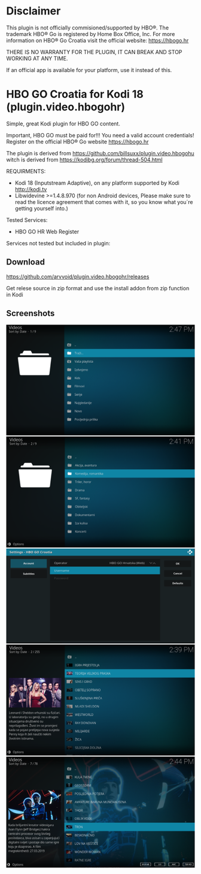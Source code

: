 # Disclaimer

This plugin is not officially commisioned/supported by HBO®. The trademark HBO® Go is registered by Home Box Office, Inc.
For more information on HBO® Go Croatia visit the official website: https://hbogo.hr

THERE IS NO WARRANTY FOR THE PLUGIN, IT CAN BREAK AND STOP WORKING AT ANY TIME.

If an official app is available for your platform, use it instead of this.

# HBO GO Croatia for Kodi 18 (plugin.video.hbogohr)

Simple, great Kodi plugin for HBO GO content.

Important, HBO GO must be paid for!!! You need a valid account credentials!
Register on the official HBO® Go website https://hbogo.hr

The plugin is derived from https://github.com/billsuxx/plugin.video.hbogohu witch is derived from https://kodibg.org/forum/thread-504.html

REQUIRMENTS:
* Kodi 18 (Inputstream Adaptive), on any platform supported by Kodi http://kodi.tv
* Libwidevine >=1.4.8.970 (for non Android devices, Please make sure to read the licence agreement that comes with it, so you know what you´re getting yourself into.)

Tested Services:
* HBO GO HR Web Register

Services not tested but included in plugin:

## Download

https://github.com/arvvoid/plugin.video.hbogohr/releases

Get relese source in zip format and use the install addon from zip function in Kodi

## Screenshots

![Screenshot 1](/resources/screenshot-01.png?raw=true "Screenshot 1")
![Screenshot 2](/resources/screenshot-02.png?raw=true "Screenshot 2")
![Screenshot 3](/resources/screenshot-03.png?raw=true "Screenshot 3")
![Screenshot 4](/resources/screenshot-04.png?raw=true "Screenshot 4")
![Screenshot 5](/resources/screenshot-05.png?raw=true "Screenshot 5")
